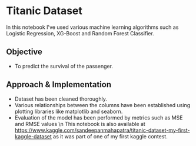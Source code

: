 # Titanic Dataset
In this notebook I've used various machine learning algorithms such as Logistic Regression, XG-Boost and Random Forest Classifier.

## Objective

- To predict the survival of the passenger.

## Approach & Implementation

- Dataset has been cleaned thoroughly.
- Various relationships between the columns have been established using plotting libraries like matplotlib and seaborn.
- Evaluation of the model has been performed by metrics such as MSE and RMSE values \n
This notebook is also available at https://www.kaggle.com/sandeepanmahapatra/titanic-dataset-my-first-kaggle-dataset as it was part of one of my first kaggle contest.
